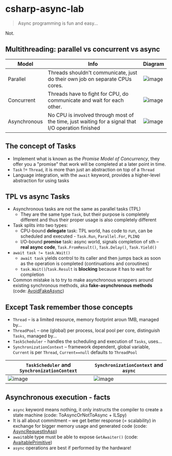 # csharp-async-lab
> Async programming is fun and easy...

Not.

## Multithreading: parallel vs concurrent vs async

|Model|Info|Diagram|
|---|---|---|
|Parallel|Threads shouldn't communicate, just do their own job on separate CPUs cores.|![image](https://user-images.githubusercontent.com/3278804/121891024-46c41a00-cd1b-11eb-82e5-fe4a099315c2.png)|
|Concurrent|Threads have to fight for CPU, do communicate and wait for each other.|![image](https://user-images.githubusercontent.com/3278804/121891217-796e1280-cd1b-11eb-9dec-60d2118ac783.png)|
|Asynchronous|No CPU is involved through most of the time, just waiting for a signal that I/O operation finished|![image](https://user-images.githubusercontent.com/3278804/121891582-eda8b600-cd1b-11eb-86e6-f9cef4b5ff52.png)|

## The concept of Tasks
- Implement what is known as the *Promise Model of Concurrency*, they offer you a "promise" that work will be completed at a later point in time.
- `Task` != `Thread`, it is more than just an abstraction on top of a `Thread`
- Language integration, with the `await` keyword, provides a higher-level abstraction for using tasks

## TPL vs async Tasks
- Asynchronous tasks are not the same as parallel tasks (TPL)
  - They are the same type `Task`, but their purpose is completely different and thus their proper usage is also completely different
- Task splits into two types:
  - CPU-bound **delegate** task: TPL world, has code to run, can be scheduled and executed - `Task.Run`, `Parallel.For`, `PLINQ`
  - I/O-bound **promise** task: async world, signals completion of sth –  **real async code**, `Task.FromResult()`, `Task.Delay()`, `Task.Yield()`
- `await task != task.Wait()`
  - `await task` yields control to its caller and then jumps back as soon as the operation is completed (continuations and coroutines)
  - `task.Wait()`/`task.Result` is **blocking** because it has to wait for completion
- Common mistake is to try to make asynchronous wrappers around existing synchronous methods, aka **fake-asynchronous methods**
  (code: [AvoidFakeAsync](src/ToAsyncOrNotToAsync/AvoidFakeAsync.cs))
  
## Except Task remember those concepts
- `Thread` – is a limited resource, memory footprint aroun 1MB, managed by...
- `ThreadPool` – one (global) per process, local pool per core, distinguish `Tasks`,  managed by...
- `TaskScheduler` - handles the scheduling and execution of `Tasks`, uses...
- `SynchronizationContext` – framework dependent, global variable, `Current` is per `Thread`, `Current==null` defaults to `ThreadPool`

|`TaskScheduler` and `SynchronizationContext`|`SynchronizationContext` and `async`|
|--|--|
| ![image](https://user-images.githubusercontent.com/3278804/121893137-e97d9800-cd1d-11eb-9425-12bdf749e3bf.png) | ![image](https://user-images.githubusercontent.com/3278804/121893340-2184db00-cd1e-11eb-8e13-f05082daef91.png) |

## Asynchronous execution - facts
- `async` keyword means nothing, it only instructs the compiler to create a state machine (code: ToAsyncOrNotToAsync + ILSpy)
- It is all about commitment – we get better response (= scalability) in exchange for bigger memory usage and generated code (code: [AsyncRequestInAsp](src/AsyncRequestInAsp))
- `await`able type must be able to expose `GetAwaiter()` (code: [AvaitablePrimitive](src/ToAsyncOrNotToAsync/AvaitablePrimitive.cs))
- `async` operations are best if performed by the hardware!



